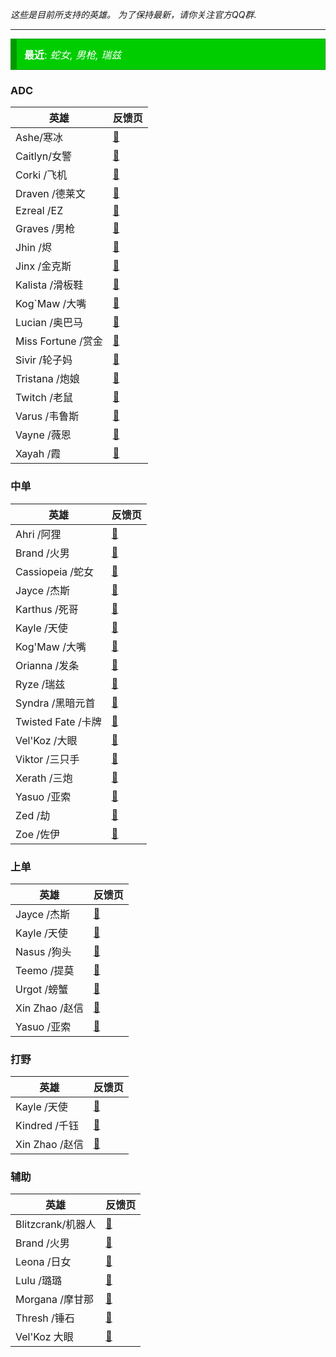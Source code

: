 *这些是目前所支持的英雄。 为了保持最新，请你关注官方QQ群*.

---


<div class="good_announcement" style="	background-color: #00cd00; border: 1px solid #009a00; border-left: 10px solid #009a00; font-size: 16px; margin-bottom: 12px; text-align: left; padding: 12px; color: white;"> <b>最近</b>: <i>蛇女, 男枪, 瑞兹</i> </div>


### ADC
| 英雄 | 反馈页 |
|--|--|
| Ashe/寒冰 | [📜][Ashe] | 
| Caitlyn/女警 | [📜][Caitlyn] | 
| Corki /飞机| [📜][Corki] | 
| Draven /德莱文| [📜][Draven] | 
| Ezreal /EZ| [📜][Ezreal] | 
| Graves /男枪| [📜][Graves] | 
| Jhin /烬| [📜][Jhin] | 
| Jinx /金克斯| [📜][Jinx] | 
| Kalista /滑板鞋| [📜][Kalista] | 
| Kog`Maw /大嘴| [📜][KogMaw] | 
| Lucian /奥巴马| [📜][Lucian] | 
| Miss Fortune /赏金| [📜][Miss Fortune] | 
| Sivir /轮子妈| [📜][Sivir] | 
| Tristana /炮娘| [📜][Tristana] | 
| Twitch /老鼠| [📜][Twitch] | 
| Varus /韦鲁斯| [📜][Varus] | 
| Vayne /薇恩| [📜][Vayne] | 
| Xayah /霞| [📜][Xayah] | 

### 中单
| 英雄 | 反馈页 |
|--|--|
| Ahri /阿狸| [📜][Ahri] | 
| Brand /火男| [📜][Brand] | 
| Cassiopeia /蛇女| [📜][Cassiopeia] | 
| Jayce /杰斯| [📜][Jayce] | 
| Karthus /死哥| [📜][Karthus] | 
| Kayle /天使| [📜][Kayle] | 
| Kog'Maw /大嘴| [📜][KogMaw] | 
| Orianna /发条| [📜][Orianna] | 
| Ryze /瑞兹| [📜][Ryze] | 
| Syndra /黑暗元首| [📜][Syndra] | 
| Twisted Fate /卡牌| [📜][Twisted Fate] | 
| Vel'Koz /大眼| [📜][VelKoz] | 
| Viktor /三只手| [📜][Viktor] | 
| Xerath /三炮| [📜][Xerath] | 
| Yasuo /亚索| [📜][Yasuo] | 
| Zed /劫| [📜][Zed] | 
| Zoe /佐伊| [📜][Zoe] | 

### 上单
| 英雄 | 反馈页 |
|--|--|
| Jayce /杰斯| [📜][Jayce] | 
| Kayle /天使| [📜][Kayle] | 
| Nasus /狗头| [📜][Nasus] | 
| Teemo /提莫| [📜][Teemo] | 
| Urgot /螃蟹| [📜][Urgot] | 
| Xin Zhao /赵信| [📜][Xin Zhao] |
| Yasuo /亚索| [📜][Yasuo] | 

### 打野
| 英雄 | 反馈页 |
|--|--|
| Kayle /天使| [📜][Kayle] | 
| Kindred /千钰| [📜][Kindred] | 
| Xin Zhao /赵信| [📜][Xin Zhao] | 

### 辅助
| 英雄 | 反馈页 |
|--|--|
| Blitzcrank/机器人 | [📜][Blitzcrank] | 
| Brand /火男| [📜][Brand] | 
| Leona /日女| [📜][Leona] | 
| Lulu /璐璐| [📜][Lulu] | 
| Morgana /摩甘那| [📜][Morgana] | 
| Thresh /锤石| [📜][Thresh] | 
| Vel'Koz 大眼| [📜][VelKoz] | 

[Ahri]: https://goelites.net/index.php?/topic/391-ahri/
[Ashe]: https://goelites.net/index.php?/topic/4-ashe/
[Blitzcrank]: https://goelites.net/index.php?/topic/5-blitzcrank/
[Brand]: https://goelites.net/index.php?/topic/400-brand/
[Caitlyn]: https://goelites.net/index.php?/topic/6-caitlyn/
[Corki]: https://goelites.net/index.php?/topic/293-corki/
[Draven]: https://goelites.net/index.php?/topic/142-draven/
[Ezreal]: https://goelites.net/index.php?/topic/7-ezreal/
[Jayce]: https://goelites.net/index.php?/topic/512-jayce/
[Jhin]: https://goelites.net/index.php?/topic/351-jhin/
[Jinx]: https://goelites.net/index.php?/topic/8-jinx/
[Kalista]: https://goelites.net/index.php?/topic/9-kalista/
[Karthus]: https://goelites.net/index.php?/topic/682-karthus/
[Kayle]: https://goelites.net/index.php?/topic/10-kayle/
[Kindred]: https://goelites.net/index.php?/topic/481-kindred/
[KogMaw]: https://goelites.net/index.php?/topic/11-kogmaw/
[Leona]: https://goelites.net/index.php?/topic/837-leona/
[Lucian]: https://goelites.net/index.php?/topic/12-lucian/
[Lulu]: https://goelites.net/index.php?/topic/623-lulu/
[Miss Fortune]: https://goelites.net/index.php?/topic/572-miss-fortune/
[Nasus]: https://goelites.net/index.php?/topic/886-nasus/
[Orianna]: https://goelites.net/index.php?/topic/13-orianna/
[Sivir]: https://goelites.net/index.php?/topic/805-sivir/
[Syndra]: https://goelites.net/index.php?/topic/248-syndra/
[Teemo]: https://goelites.net/index.php?/topic/532-teemo/
[Thresh]: https://goelites.net/index.php?/topic/392-thresh/
[Tristana]: https://goelites.net/index.php?/topic/14-tristana/
[Twisted Fate]: https://goelites.net/index.php?/topic/425-twisted-fate/
[Twitch]: https://goelites.net/index.php?/topic/15-twitch/
[Urgot]: https://goelites.net/index.php?/topic/352-urgot/
[Varus]: https://goelites.net/index.php?/topic/16-varus/
[Vayne]: https://goelites.net/index.php?/topic/17-vayne/ 
[VelKoz]: https://goelites.net/index.php?/topic/439-velkoz/
[Viktor]: https://goelites.net/index.php?/topic/18-viktor/
[Xayah]: https://goelites.net/index.php?/topic/45-xayah/
[Xerath]: https://goelites.net/index.php?/topic/19-xerath/
[Xin Zhao]: https://goelites.net/index.php?/topic/836-xin-zhao/
[Yasuo]: https://goelites.net/index.php?/topic/558-yasuo/
[Zed]: https://goelites.net/index.php?/topic/661-zed/
[Zoe]: https://goelites.net/index.php?/topic/808-zoe/
[Morgana]: https://goelites.net/index.php?/topic/765-morgana/
[Ryze]: https://goelites.net/index.php?/topic/931-ryze/
[Graves]: https://goelites.net/index.php?/topic/948-graves/
[Cassiopeia]: https://goelites.net/index.php?/topic/965-cassiopeia/
